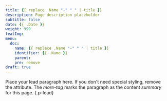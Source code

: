```yaml
---
title: {{ replace .Name "-" " " | title }}
description: Page description placeholder
subtitle: false
date: {{ .Date }} 
weight: 999
featImg:
menu:
  doc:
    name: {{ replace .Name "-" " " | title }}
    identifier: {{ .Name }}
    parent: 
    pre: remove
draft: true
---
```


Place your lead paragraph here. If you don't need special styling, remove the attribute. The *more-tag* marks the paragraph as the content *summary* for this page.
{.p-lead} <!--more-->
